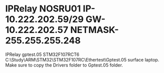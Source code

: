 # IPRelay NOSRU01 IP-10.222.202.59/29 GW-10.222.202.57 NETMASK-255.255.255.248
IPRelay gptest.05 STM32F107RCT6 C:\Study\ARM\STM32\STM32F107RC\Ethertest\Gptest.05 surface laptop.
Make sure to copy the Drivers folder to Gptest.05 folder.

